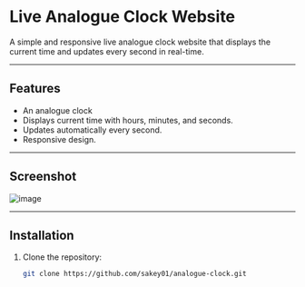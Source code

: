 # Live Analogue Clock Website

A simple and responsive live analogue clock website that displays the current time and updates every second in real-time.

---

## Features

- An analogue clock
- Displays current time with hours, minutes, and seconds.
- Updates automatically every second.
- Responsive design.

---

## Screenshot

![image](https://github.com/user-attachments/assets/a8e0e6aa-38db-4b2a-abe1-ac5b542d4838)

---

## Installation

1. Clone the repository:
   ```bash
   git clone https://github.com/sakey01/analogue-clock.git
